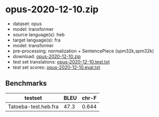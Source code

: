 # opus-2020-12-10.zip

* dataset: opus
* model: transformer
* source language(s): heb
* target language(s): fra
* model: transformer
* pre-processing: normalization + SentencePiece (spm32k,spm32k)
* download: [opus-2020-12-10.zip](https://object.pouta.csc.fi/Tatoeba-MT-models/heb-fra/opus-2020-12-10.zip)
* test set translations: [opus-2020-12-10.test.txt](https://object.pouta.csc.fi/Tatoeba-MT-models/heb-fra/opus-2020-12-10.test.txt)
* test set scores: [opus-2020-12-10.eval.txt](https://object.pouta.csc.fi/Tatoeba-MT-models/heb-fra/opus-2020-12-10.eval.txt)

## Benchmarks

| testset               | BLEU  | chr-F |
|-----------------------|-------|-------|
| Tatoeba-test.heb.fra 	| 47.3 	| 0.644 |

